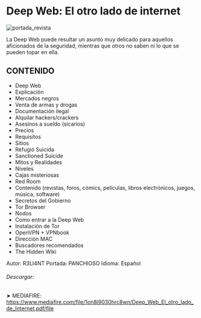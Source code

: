 # Deep Web: El otro lado de internet
![portada_revista](https://user-images.githubusercontent.com/75953873/102029029-a43ad680-3d8b-11eb-9b94-d69ab98e304c.png)

La Deep Web puede resultar un asunto muy delicado para aquellos aficionados de la seguridad, mientras que otros no saben ni lo que se pueden topar en ella.

## CONTENIDO
- Deep Web
- Explicación
- Mercados negros
- Venta de armas y drogas
- Documentación ilegal
- Alquilar hackers/crackers
- Asesinos a sueldo (sicarios)
- Precios
- Requisitos
- Sitios
- Refugió Suicida
- Sanctioned Suicide
- Mitos y Realidades
- Niveles
- Cajas misteriosas
- Red Room
- Contenido (revistas, foros, cómics, películas, libros electrónicos, juegos, música, software)
- Secretos del Gobierno
- Tor Browser
- Nodos
- Como entrar a la Deep Web
- Instalación de Tor
- OpenVPN + VPNbook
- Dirección MAC
- Buscadores recomendados
- The Hidden Wiki

Autor: R3LI4NT
Portada: PANCHIOSO
Idioma: Español

###### Descargar:
➤ MEDIAFIRE: https://www.mediafire.com/file/1on8i9030hrc8wn/Deep_Web_El_otro_lado_de_Internet.pdf/file
